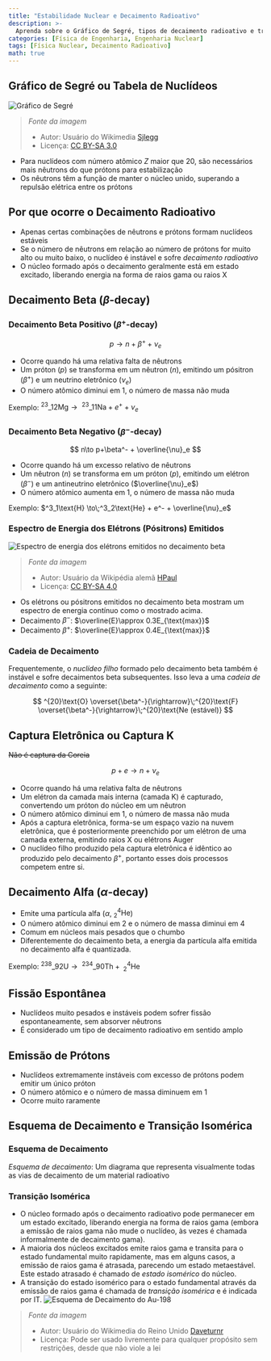 ```yaml
---
title: "Estabilidade Nuclear e Decaimento Radioativo"
description: >-
  Aprenda sobre o Gráfico de Segré, tipos de decaimento radioativo e transição isomérica.
categories: [Física de Engenharia, Engenharia Nuclear]
tags: [Física Nuclear, Decaimento Radioativo]
math: true
---
```


## Gráfico de Segré ou Tabela de Nuclídeos
![Gráfico de Segré](https://upload.wikimedia.org/wikipedia/commons/c/c4/Table_isotopes_en.svg)
> *Fonte da imagem*
> - Autor: Usuário do Wikimedia [Sjlegg](https://commons.wikimedia.org/wiki/User:Sjlegg)
> - Licença: [CC BY-SA 3.0](https://creativecommons.org/licenses/by-sa/3.0/deed.en)

- Para nuclídeos com número atômico $Z$ maior que 20, são necessários mais nêutrons do que prótons para estabilização
- Os nêutrons têm a função de manter o núcleo unido, superando a repulsão elétrica entre os prótons

## Por que ocorre o Decaimento Radioativo
- Apenas certas combinações de nêutrons e prótons formam nuclídeos estáveis
- Se o número de nêutrons em relação ao número de prótons for muito alto ou muito baixo, o nuclídeo é instável e sofre *decaimento radioativo*
- O núcleo formado após o decaimento geralmente está em estado excitado, liberando energia na forma de raios gama ou raios X

## Decaimento Beta ($\beta$-decay)
### Decaimento Beta Positivo ($\beta^+$-decay)

 $$p \to n+\beta^+ +\nu_e$$
 
- Ocorre quando há uma relativa falta de nêutrons
- Um próton ($p$) se transforma em um nêutron ($n$), emitindo um pósitron ($\beta^+$) e um neutrino eletrônico ($\nu_e$)
- O número atômico diminui em 1, o número de massa não muda

Exemplo: $^{23}\_{12}\text{Mg} \to\;^{23}\_{11}\text{Na} + e^+ + \nu_e$

### Decaimento Beta Negativo ($\beta^-$-decay)

$$ n\to p+\beta^- + \overline{\nu}_e $$

- Ocorre quando há um excesso relativo de nêutrons
- Um nêutron ($n$) se transforma em um próton ($p$), emitindo um elétron ($\beta^-$) e um antineutrino eletrônico ($\overline{\nu}_e$)
- O número atômico aumenta em 1, o número de massa não muda

Exemplo: $^3_1\text{H} \to\;^3_2\text{He} + e^- + \overline{\nu}_e$

### Espectro de Energia dos Elétrons (Pósitrons) Emitidos
![Espectro de energia dos elétrons emitidos no decaimento beta](https://upload.wikimedia.org/wikipedia/commons/e/e6/Beta_spectrum_of_RaE.jpg)
> *Fonte da imagem*
> - Autor: Usuário da Wikipédia alemã [HPaul](https://de.wikipedia.org/wiki/Benutzer:HPaul)
> - Licença: [CC BY-SA 4.0](https://creativecommons.org/licenses/by-sa/4.0/deed.en)

- Os elétrons ou pósitrons emitidos no decaimento beta mostram um espectro de energia contínuo como o mostrado acima.
- Decaimento $\beta^-$: $\overline{E}\approx 0.3E_{\text{max}}$
- Decaimento $\beta^+$: $\overline{E}\approx 0.4E_{\text{max}}$

### Cadeia de Decaimento
Frequentemente, o *nuclídeo filho* formado pelo decaimento beta também é instável e sofre decaimentos beta subsequentes. Isso leva a uma *cadeia de decaimento* como a seguinte:

$$ ^{20}\text{O} \overset{\beta^-}{\rightarrow}\;^{20}\text{F} \overset{\beta^-}{\rightarrow}\;^{20}\text{Ne (estável)} $$ 

## Captura Eletrônica ou Captura K
~~Não é captura da Coreia~~

$$ p + e \to n + \nu_e $$

- Ocorre quando há uma relativa falta de nêutrons
- Um elétron da camada mais interna (camada K) é capturado, convertendo um próton do núcleo em um nêutron
- O número atômico diminui em 1, o número de massa não muda
- Após a captura eletrônica, forma-se um espaço vazio na nuvem eletrônica, que é posteriormente preenchido por um elétron de uma camada externa, emitindo raios X ou elétrons Auger
- O nuclídeo filho produzido pela captura eletrônica é idêntico ao produzido pelo decaimento $\beta^+$, portanto esses dois processos competem entre si.

## Decaimento Alfa ($\alpha$-decay)
- Emite uma partícula alfa ($\alpha$, $^4_2\text{He}$)
- O número atômico diminui em 2 e o número de massa diminui em 4
- Comum em núcleos mais pesados que o chumbo
- Diferentemente do decaimento beta, a energia da partícula alfa emitida no decaimento alfa é quantizada.

Exemplo: $^{238}\_{92}\text{U} \to\;^{234}\_{90}\text{Th} +\; ^4_2\text{He}$

## Fissão Espontânea
- Nuclídeos muito pesados e instáveis podem sofrer fissão espontaneamente, sem absorver nêutrons
- É considerado um tipo de decaimento radioativo em sentido amplo

## Emissão de Prótons
- Nuclídeos extremamente instáveis com excesso de prótons podem emitir um único próton
- O número atômico e o número de massa diminuem em 1
- Ocorre muito raramente

## Esquema de Decaimento e Transição Isomérica
### Esquema de Decaimento
*Esquema de decaimento*: Um diagrama que representa visualmente todas as vias de decaimento de um material radioativo

### Transição Isomérica
- O núcleo formado após o decaimento radioativo pode permanecer em um estado excitado, liberando energia na forma de raios gama (embora a emissão de raios gama não mude o nuclídeo, às vezes é chamada informalmente de decaimento gama).
- A maioria dos núcleos excitados emite raios gama e transita para o estado fundamental muito rapidamente, mas em alguns casos, a emissão de raios gama é atrasada, parecendo um estado metaestável. Este estado atrasado é chamado de *estado isomérico* do núcleo.
- A transição do estado isomérico para o estado fundamental através da emissão de raios gama é chamada de *transição isomérica* e é indicada por IT.
![Esquema de Decaimento do Au-198](https://upload.wikimedia.org/wikipedia/commons/0/04/Au-198_Decay_Scheme.svg)
> *Fonte da imagem*
> - Autor: Usuário do Wikimedia do Reino Unido [Daveturnr](https://commons.wikimedia.org/wiki/User:Daveturnr)
> - Licença: Pode ser usado livremente para qualquer propósito sem restrições, desde que não viole a lei